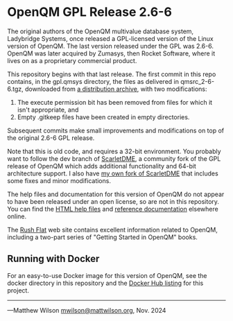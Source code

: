 OpenQM GPL Release 2.6-6
========================

The original authors of the OpenQM multivalue database system, Ladybridge
Systems, once released a GPL-licensed version of the Linux version of OpenQM.
The last version released under the GPL was 2.6-6. OpenQM was later acquired
by Zumasys, then Rocket Software, where it lives on as a proprietary
commercial product.

This repository begins with that last release. The first commit in this repo
contains, in the gpl.qmsys directory, the files as delivered in
qmsrc_2-6-6.tgz, downloaded from [a distribution archive][1], with two
modifications:

 1. The execute permission bit has been removed from files for which it
    isn't appropriate, and
 2. Empty .gitkeep files have been created in empty directories.

[1]: http://billabong-services.co.uk/anji/qm/qmsrc_2-6-6.tgz

Subsequent commits make small improvements and modifications on top of the
original 2.6-6 GPL release.

Note that this is old code, and requires a 32-bit environment. You probably
want to follow the dev branch of [ScarletDME][2], a community fork of the GPL
release of OpenQM which adds additional functionality and 64-bit architecture
support. I also have [my own fork of ScarletDME][3] that includes some fixes
and minor modifications.

[2]: https://github.com/geneb/ScarletDME/tree/dev
[3]: https://github.com/racingmars/ScarletDME

The help files and documentation for this version of OpenQM do not appear to
have been released under an open license, so are not in this repository. You
can find the [HTML help files][4] and [reference documentation][5] elsewhere
online.

[4]: http://www.rushflat.co.nz/files/qmhelp_2-6-6.tar.gz
[5]: http://www.rushflat.co.nz/files/qmdocs_2-6-6.tar.gz

The [Rush Flat][6] web site contains excellent information related to OpenQM,
including a two-part series of "Getting Started in OpenQM" books.

[6]: https://www.rushflat.co.nz/multi-value

Running with Docker
-------------------

For an easy-to-use Docker image for this version of OpenQM, see the docker
directory in this repository and the [Docker Hub listing][7] for this project.

[7]: https://hub.docker.com/r/racingmars/openqm

---

—Matthew Wilson <mwilson@mattwilson.org>, Nov. 2024
